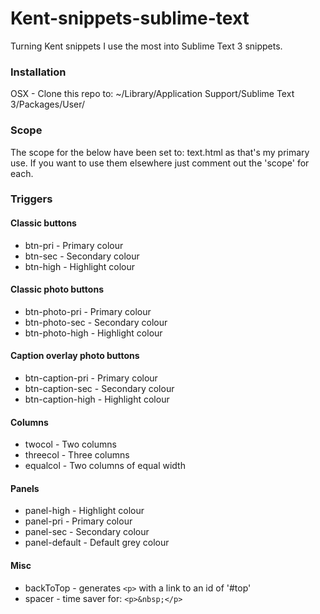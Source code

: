 # Kent-snippets-sublime-text
Turning Kent snippets I use the most into Sublime Text 3 snippets.


### Installation
OSX - Clone this repo to: ~/Library/Application Support/Sublime Text 3/Packages/User/


### Scope
The scope for the below have been set to: text.html as that's my primary use. If you want to use them elsewhere just comment out the 'scope' for each.


### Triggers
#### Classic buttons
* btn-pri - Primary colour
* btn-sec - Secondary colour
* btn-high - Highlight colour

#### Classic photo buttons
* btn-photo-pri - Primary colour
* btn-photo-sec - Secondary colour
* btn-photo-high - Highlight colour

#### Caption overlay photo buttons
* btn-caption-pri - Primary colour
* btn-caption-sec - Secondary colour
* btn-caption-high - Highlight colour

#### Columns
* twocol - Two columns
* threecol - Three columns
* equalcol - Two columns of equal width

#### Panels
* panel-high - Highlight colour
* panel-pri - Primary colour
* panel-sec - Secondary colour
* panel-default - Default grey colour

#### Misc
* backToTop - generates `<p>` with a link to an id of '#top'
* spacer - time saver for: `<p>&nbsp;</p>`
